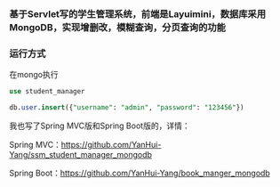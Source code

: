 ### 基于Servlet写的学生管理系统，前端是Layuimini，数据库采用MongoDB，实现增删改，模糊查询，分页查询的功能



### 运行方式

在mongo执行

```sql
use student_manager

db.user.insert({"username": "admin", "password": "123456"})
```



我也写了Spring MVC版和Spring Boot版的，详情：

Spring MVC：https://github.com/YanHui-Yang/ssm_student_manager_mongodb

Spring Boot：https://github.com/YanHui-Yang/book_manger_mongodb